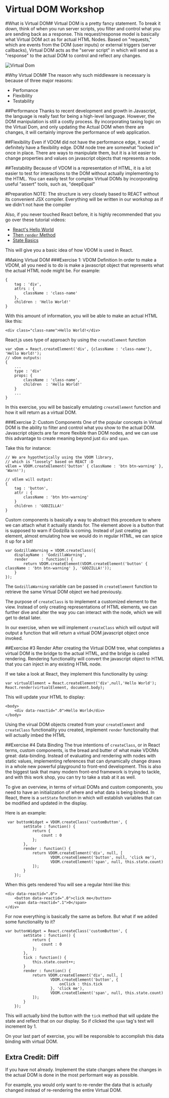 # Virtual DOM Workshop

#What is Virtual DOM#
Virtual DOM is a pretty fancy statement. To break it down, think of when you run server scripts, you filter and control what you are sending back as a response. This request/response model is basically what Virtual DOM act as for actual HTML Nodes. Based on "requests," which are events from the DOM (user inputs) or external triggers (server callbacks), Virtual DOM acts as the "server script" in which will send as a "response" to the actual DOM to control and reflect any changes. 

![Virtual Dom](http://i.imgur.com/EoWu669.png)

#Why Virtual DOM#
The reason why such middleware is necessary is because of three major reasons:
- Perfomance
- Flexibility
- Testability
 

##Performance
Thanks to recent development and growth in Javascript, the language is really fast for being a high-level language. However, the DOM manipulation is still a costly process. By incorporating taxing logic on the Virtual Dom, and only updating the Actual DOM when there are changes, it will certainly improve the performance of web application.

##Flexibility
Even if VDOM did not have the performance edge, it would definitely have a flexibility edge. DOM node tree are somewhat "locked in" once in place. There are ways to manipulate them, but it is a lot easier to change properties and values on javascript objects that represents a node. 

##Testability
Because of VDOM is a representation of HTML, it is a lot easier to test for interactions to the DOM without actually implementing to the HTML. You can easily test for complex Virtual DOMs by incorporating useful "assert" tools, such as, "deepEqual"


#Preparation
NOTE: The structure is very closely based to REACT without its convenient JSX compiler. Everything will be written in our workshop as if we didn't not have the compiler

Also, if you never touched React before, it is highly recommended that you go over these tutorial videos:
- [React's Hello World](https://egghead.io/lessons/react-hello-world-first-component)
- [Then `render` Method](https://egghead.io/lessons/react-the-render-method)
- [State Basics](https://egghead.io/lessons/react-state-basics)


This will give you a basic idea of how VDOM is used in React.

#Making Virtual DOM
###Exercise 1: VDOM Definition
In order to make a VDOM, all you need is to do is make a javascript object that represents what the actual HTML node might be. For example:

    {
        tag : 'div',
        attrs : {
            className : 'class-name'
        },
        children : 'Hello World!'
    }
    
With this amount of information, you will be able to make an actual HTML like this:

    <div class="class-name">Hello World!</div>
    

React.js uses type of approach by using the `createElement` function

    var vDom = React.createElement('div', {className : 'class-name'}, 'Hello World!');
    // vDom outputs:
    {
        ...
        type : 'div'
        props: {
            className : 'class-name',
            children  : 'Hello World!'
        }
        ...
    }
    
In this exercise, you will be basically emulating `createElement` function and how it will return as a virtual DOM.


###Exercise 2: Custom Components
One of the popular concepts in Virtual DOM is the ability to filter and control what you show to the actual DOM. Javascript objects are far more flexible than DOM nodes, and we can use this advantage to create meaning beyond just `div` and `span`.

Take this for instance:

    // We are hypothetically using the VDOM library,
    // which is "loosely" based on REACT :D
    vElem = VDOM.createElement('button' { className : 'btn btn-warning' }, 'Warn!');
    
    // vElem will output:
    {
        tag : 'button',
        attr : {
            className : 'btn btn-warning'
        }
        children : 'GODZILLA!'
    }
    
Custom components is basically a way to abstract this procedure to where we can attach what it actually stands for. The element above is a button that is supposed to warn if Godzilla is coming. Instead of just creating an element, almost emulating how we would do in regular HTML, we can spice it up for a bit!

    var GodzillaWarning = VDOM.createClass({
        displayName : 'GodzillaWarning',
        render      : function() {
            return VDOM.createElement(VDOM.createElement('button' { className : 'btn btn-warning' }, 'GODZILLA!'));
        }
    });
    
The `GodzillaWarning` variable can be passed in `createElement` function to retrieve the same Virtual DOM object we had previously.

The purpose of `createClass` is to implement a customized element to the view. Instead of only creating representations of HTML elements, we can further dive and alter the way you can interact with the node, which we will get to detail later.

In our exercise, when we will implement `createClass` which will output will output a function that will return a virtual DOM javascript object once invoked.



##Exercise #3 Render
After creating the Virtual DOM tree, what completes a virtual DOM is the bridge to the actual HTML, and the bridge is called rendering. Rendering functionality will convert the javascript object to HTML that you can inject in any existing HTML node.

If we take a look at React, they implement this functionality by using:

    var virtualElement = React.createElement('div',null,'Hello World');
    React.render(virtualElement, document.body);
    
This will update your HTML to display:

    <body>
        <div data-reactid=".0">Hello World</div>
    </body>
    
Using the virual DOM objects created from your `createElement` and `createClass` functionality you created, implement `render` functionality that will actually imbed the HTML

##Exercise #4 Data Binding
The true intentions of `createClass`, or in React terms, custom components, is the bread and butter of what make VDOMs great: data-binding. Instead of evaluating and rendering with nodes with static values, implementing references that can dynamically change draws in a whole new powerful playground to front-end development. This is also the biggest task that many modern front-end framework is trying to tackle, and with this work shop, you can try to take a stab at it as well.

To give an overview, in terms of virtual DOMs and custom components, you need to have an initialization of where and what data is being binded. In React, there is a `setState` function in which will establish variables that can be modified and updated in the display.

Here is an example:

     var buttonWidget = VDOM.createClass('customButton', {
            setState : function() {
                return { 
                    count : 0
                };
            },
            render : function() {
                return VDOM.createElement('div', null, [
                        VDOM.createElement('button', null, 'click me'),
                        VDOM.createElement('span', null, this.state.count)
                ]);
            }
        });
    
When this gets rendered You will see a regular html like this:
    
    <div data-reactid=".0">
        <button data-reactid=".0">click me</button>
        <span data-reactid=".1">0</span>
    </div>
    
For now everything is basically the same as before. But what if we added some functionality to it?

    var buttonWidget = React.createClass('customButton', {
            setState : function() {
                return { 
                    count : 0
                };
            },
            tick : function() {
                this.state.count++;
            }
            render : function() {
                return VDOM.createElement('div', null, [
                        VDOM.createElement('button', {
                            onClick : this.tick
                        }, 'click me'),
                        VDOM.createElement('span', null, this.state.count)
                ]);
            }
        });
    
This will actually bind the button with the `tick` method that will update the state and reflect that on our display. So if clicked the `span` tag's text will increment by 1.

On your last part of exercise, you will be responsible to accomplish this data binding with virtual DOM. 

## Extra Credit: Diff ##

If you have not already. Implement the state changes where the changes in the actual DOM is done in the most performant way as possible.

For example, you would only want to re-render the data that is actually changed instead of re-rendering the entire Virtual DOM.

    

    



